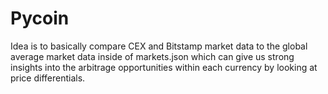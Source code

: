 Pycoin
======

Idea is to basically compare CEX and Bitstamp market data to the 
global average market data inside of markets.json which can give
us strong insights into the arbitrage opportunities within each 
currency by looking at price differentials.